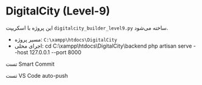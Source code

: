 # DigitalCity (Level-9)

این پروژه با اسکریپت `digitalcity_builder_level9.py` ساخته می‌شود.
- مسیر پروژه: `C:\xampp\htdocs\DigitalCity`
- اجرای محلی:
  cd C:\xampp\htdocs\DigitalCity\backend
  php artisan serve --host 127.0.0.1 --port 8000

تست Smart Commit



تست VS Code auto-push